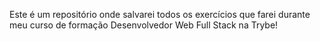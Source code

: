 Este é um repositório onde salvarei todos os exercícios que farei durante meu curso de formação Desenvolvedor Web Full Stack na Trybe!
